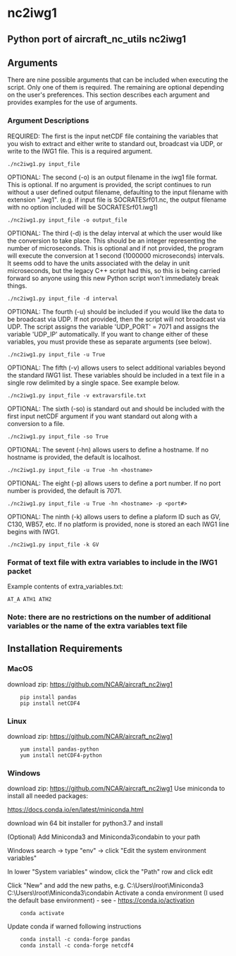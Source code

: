 # nc2iwg1
## Python port of aircraft_nc_utils nc2iwg1

## Arguments

There are nine possible arguments that can be included when executing the script. Only one of them is required. The remaining are optional depending on the user's preferences. This section describes each argument and provides examples for the use of arguments. 

### Argument Descriptions

REQUIRED: The first is the input netCDF file containing the variables that you wish to extract and either write to standard out, broadcast via UDP, or write to the IWG1 file. This is a required argument.

`./nc2iwg1.py input_file`

OPTIONAL: The second (-o) is an output filename in the iwg1 file format. This is optional. If no argument is provided, the script continues to run without a user defined output filename, defaulting to the input filename with extension ".iwg1". (e.g. if input file is SOCRATESrf01.nc, the output filename with no option included will be SOCRATESrf01.iwg1)

`./nc2iwg1.py input_file -o output_file`


OPTIONAL: The third (-d) is the delay interval at which the user would like the conversion to take place. This should be an integer representing the number of microseconds. This is optional and if not provided, the program will execute the conversion at 1 second (1000000 microseconds) intervals. It seems odd to have the units associated with the delay in unit microseconds, but the legacy C++ script had this, so this is being carried forward so anyone using this new Python script won't immediately break things. 

`./nc2iwg1.py input_file -d interval`

OPTIONAL: The fourth (-u) should be included if you would like the data to be broadcast via UDP. If not provided, then the script will not broadcast via UDP. The script assigns the variable 'UDP_PORT' = 7071 and assigns the variable 'UDP_IP' automatically. If you want to change either of these variables, you must provide these as separate arguments (see below).

`./nc2iwg1.py input_file -u True`


OPTIONAL: The fifth (-v) allows users to select additional variables beyond the standard IWG1 list. These variables should be included in a text file in a single row delimited by a single space. See example below.

`./nc2iwg1.py input_file -v extravarsfile.txt`


OPTIONAL: The sixth (-so) is standard out and should be included with the first input netCDF argument if you want standard out along with a conversion to a file.

`./nc2iwg1.py input_file -so True`

OPTIONAL: The sevent (-hn) allows users to define a hostname. If no hostname is provided, the default is localhost.

`./nc2iwg1.py input_file -u True -hn <hostname>`

OPTIONAL: The eight (-p) allows users to define a port number. If no port number is provided, the default is 7071.

`./nc2iwg1.py input_file -u True -hn <hostname> -p <port#>`

OPTIONAL: The ninth (-k) allows users to define a plaform ID such as GV, C130, WB57, etc. If no platform is provided, none is stored an each IWG1 line begins with IWG1.

`./nc2iwg1.py input_file -k GV`

### Format of text file with extra variables to include in the IWG1 packet
Example contents of extra_variables.txt:
```
AT_A ATH1 ATH2
``` 

### Note: there are no restrictions on the number of additional variables or the name of the extra variables text file

## Installation Requirements
### MacOS
download zip: https://github.com/NCAR/aircraft_nc2iwg1
```
    pip install pandas
    pip install netCDF4
```
### Linux
download zip: https://github.com/NCAR/aircraft_nc2iwg1
```
    yum install pandas-python
    yum install netCDF4-python
```
### Windows
download zip: https://github.com/NCAR/aircraft_nc2iwg1
Use miniconda to install all needed packages:

https://docs.conda.io/en/latest/miniconda.html

download win 64 bit installer for python3.7 and install

(Optional) Add Miniconda3 and Miniconda3\condabin to your path

Windows search -> type "env" -> click "Edit the system environment variables"

In lower "System variables" window, click the "Path" row and click edit

Click "New" and add the new paths, e.g.
    C:\Users\lroot\Miniconda3
    C:\Users\lroot\Miniconda3\condabin
Activate a conda environment (I used the default base environment) - see - https://conda.io/activation
```
    conda activate
```
Update conda if warned following instructions
```
    conda install -c conda-forge pandas
    conda install -c conda-forge netcdf4
```
